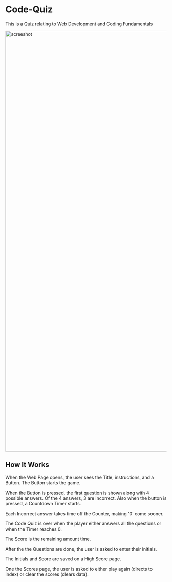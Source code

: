 # Code-Quiz

This is a Quiz relating to Web Development and Coding Fundamentals

<img width="1310" alt="screeshot" src="https://user-images.githubusercontent.com/96030343/148157627-6ade3ab5-f209-4b58-bf76-386d3308d256.png">


## How It Works

When the Web Page opens, the user sees the Title, instructions, and a Button. The Button starts the game.

When the Button is pressed, the first question is shown along with 4 possible answers. Of the 4 answers, 3 are incorrect. Also when the button is pressed, a Countdown Timer starts.

Each Incorrect answer takes time off the Counter, making '0' come sooner.

The Code Quiz is over when the player either answers all the questions or when the Timer reaches 0.

The Score is the remaining amount time.

After the the Questions are done, the user is asked to enter their initials.

The Initials and Score are saved on a High Score page.

One the Scores page, the user is asked to either play again (directs to index) or clear the scores (clears data).
